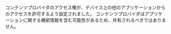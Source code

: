 
コンテンツプロバイダのアクセス権が、デバイス上の他のアプリケーションからのアクセスを許可するよう設定されました。
コンテンツプロバイダはアプリケーションに関する機密情報を含む可能性があるため、共有されるべきではありません。
